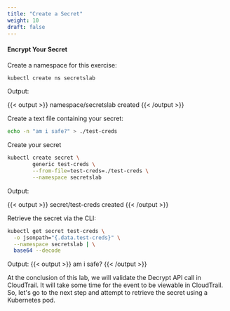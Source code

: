 ```yaml
---
title: "Create a Secret"
weight: 10
draft: false
---
```



#### Encrypt Your Secret

Create a namespace for this exercise:

```bash
kubectl create ns secretslab
```

Output:

{{< output >}}
namespace/secretslab created
{{< /output >}}

Create a text file containing your secret:

```bash
echo -n "am i safe?" > ./test-creds
```

Create your secret

```bash
kubectl create secret \
        generic test-creds \
        --from-file=test-creds=./test-creds \
        --namespace secretslab
```

Output: 

{{< output >}}
secret/test-creds created
{{< /output >}}

Retrieve the secret via the CLI:

```bash
kubectl get secret test-creds \
  -o jsonpath="{.data.test-creds}" \
  --namespace secretslab | \
  base64 --decode
```

Output:
{{< output >}}
am i safe?
{{< /output >}}

At the conclusion of this lab, we will validate the Decrypt API call in CloudTrail. It will take some time for the event to be viewable in CloudTrail. So, let's go to the next step and attempt to retrieve the secret using a Kubernetes pod.
